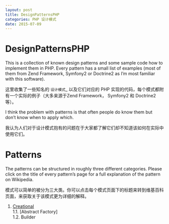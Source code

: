 ```yaml
---
layout: post
title: DesignPatternsPHP
categories: PHP 设计模式
date: 2015-07-09
---
```

DesignPatternsPHP
========
This is a collection of known design patterns and some sample code how to implement them in PHP. Every pattern has a small list of examples (most of them from Zend Framework, Symfony2 or Doctrine2 as I’m most familiar with this software).

这里收集了一些知名的 `设计模式`_ 以及它们对应的 PHP 实现的代码，每个模式都附
有一个实际的例子（大多来源于Zend Framework， Symfony2 和 Doctrine2等）。

I think the problem with patterns is that often people do know them but don’t know when to apply which.

我认为人们对于设计模式抱有的问题在于大家都了解它们却不知道该如何在实际中使用它们。

<!-- more -->

Patterns
========
The patterns can be structured in roughly three different categories. Please click on the title of every pattern’s page for a full explanation of the pattern on Wikipedia.

模式可以简单的被分为三大类。你可以点击每个模式页面下的标题来转到维基百科页面，来获取关于该模式更为详细的解释。


1. [Creational](http://jinguoxing.github.io/blog/2015/07/10/Creational.html)<br/>
    1.1. [Abstract Factory]<br/>
    1.2. Builder<br/>

